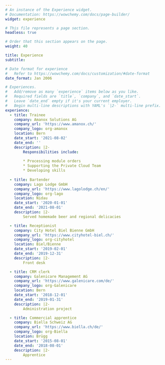 ```yaml
---
# An instance of the Experience widget.
# Documentation: https://wowchemy.com/docs/page-builder/
widget: experience

# This file represents a page section.
headless: true

# Order that this section appears on the page.
weight: 40

title: Experience
subtitle:

# Date format for experience
#   Refer to https://wowchemy.com/docs/customization/#date-format
date_format: Jan 2006

# Experiences.
#   Add/remove as many `experience` items below as you like.
#   Required fields are `title`, `company`, and `date_start`.
#   Leave `date_end` empty if it's your current employer.
#   Begin multi-line descriptions with YAML's `|2-` multi-line prefix.
experience:
  - title: Trainee
    company: Amanox Solutions AG
    company_url: 'https://www.amanox.ch/'
    company_logo: org-amanox
    location: Bern
    date_start: '2021-08-02'
    date_end: ''
    description: |2-
        Responsibilities include:
        
        * Processing module orders
        * Supporting the Private Cloud Team
        * Developing skills 
        
  - title: Bartender
    company: Lago Lodge GmbH
    company_url: 'https://www.lagolodge.ch/en/'
    company_logo: org-lago
    location: Nidau
    date_start: '2020-01-01'
    date_end: '2021-08-01'
    description: |2-
        Served homemade beer and regional delicacies

  - title: Receptionist
    company: City Hotel Biel Bienne GmbH
    company_url: 'https://www.cityhotel-biel.ch/'
    company_logo: org-cityhotel
    location: Biel/Bienne
    date_start: '2019-02-01'
    date_end: '2019-12-31'
    description: |2-
        Front desk

  - title: CRM clerk
    company: Galenicare Management AG
    company_url: 'https://www.galenicare.com/de/'
    company_logo: org-Galenicare
    location: Bern
    date_start: '2018-12-01'
    date_end: '2019-01-31'
    description: |2-
        Administration project

  - title: Commercial apprentice
    company: Biella Schweiz AG
    company_url: 'https://www.biella.ch/de/'
    company_logo: org-Biella
    location: Brügg
    date_start: '2015-08-01'
    date_end: '2018-08-01'
    description: |2-
        Apprentice
---
```

